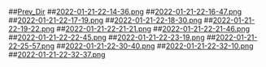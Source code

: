 ##[Prev_Dir](../../../../)
##[2022-01-21-22-14-36.png](2022-01-21-22-14-36.png)
##[2022-01-21-22-16-47.png](2022-01-21-22-16-47.png)
##[2022-01-21-22-17-19.png](2022-01-21-22-17-19.png)
##[2022-01-21-22-18-30.png](2022-01-21-22-18-30.png)
##[2022-01-21-22-19-22.png](2022-01-21-22-19-22.png)
##[2022-01-21-22-21-21.png](2022-01-21-22-21-21.png)
##[2022-01-21-22-21-46.png](2022-01-21-22-21-46.png)
##[2022-01-21-22-22-45.png](2022-01-21-22-22-45.png)
##[2022-01-21-22-23-19.png](2022-01-21-22-23-19.png)
##[2022-01-21-22-25-57.png](2022-01-21-22-25-57.png)
##[2022-01-21-22-30-40.png](2022-01-21-22-30-40.png)
##[2022-01-21-22-32-10.png](2022-01-21-22-32-10.png)
##[2022-01-21-22-32-37.png](2022-01-21-22-32-37.png)
